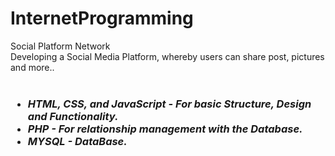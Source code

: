 # InternetProgramming
Social Platform Network
<br>
Developing a Social Media Platform, whereby users can share post, pictures and more..
<br>
<br>
<h3><i>
  <ul>
    <li>HTML, CSS, and JavaScript - For basic Structure, Design and Functionality.</li>
    <li>PHP - For relationship management with the Database.</li>
    <li>MYSQL - DataBase.</li>
  </ul>
</i></h3>
